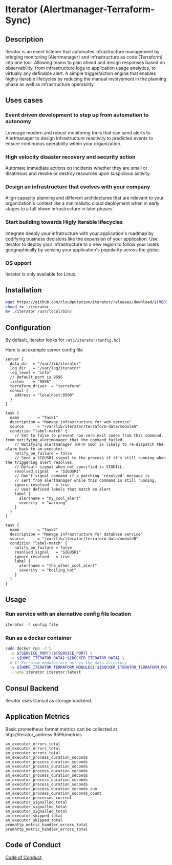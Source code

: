 # Iterator (Alertmanager-Terraform-Sync)

## Description
Iterator is an event listener that automates infrastructure management by bridging monitoring (Alertmanager) and infrastructure as code (Terraform) into one tool. Allowing teams to plan ahead and design responses based on observability, from infrastructure logs to application usage analytics, to virtually any definable alert. A simple trigger/action engine that enables highly iterable lifecycles by reducing the manual involvement in the planning phase as well as infrastructure operability.


## Uses cases
### Event driven development to step up from automation to autonomy
Leverage modern and robust monitoring tools that can send alerts to Alertmanager to design infrastructure reactivity to predicted events to ensure continuous operability within your organization.
### High velocity disaster recovery and security action
Automate immediate actions on incidents whether they are small or disatreous and revoke or destroy resources upon suspicious activity.
### Design an infrastructure that evolves with your company
Align capacity planning and different architectures that are relevant to your organization's context like a minimalistic cloud deployment when in early stages to a full blown infrastructure in later phases.
### Start building towards Higly Iterable lifecycles
Integrate deeply your infratructure with your application's roadmap by codifying business decisions like the expansion of your application. Use Iterator to deploy your infrastructure to a new region to follow your users geographically by sensing your application's popularity across the globe.

### OS upport
Iterator is only available for Linux.

## Installation
```bash
wget https://github.com/cloudputation/iterator/releases/download/${VERSION}/iterator -O ./iterator
chmod +x ./iterator
mv ./iterator /usr/local/bin/
```

## Configuration
By default, Iterator looks for `/etc/iterator/config.hcl`

Here is an example server config file
```hcl
server {
  data_dir  = "/var/lib/iterator"
  log_dir   = "/var/log/iterator"
  log_level = "info"
  // Default port is 9595
  listen    = "9595"
  terraform_driver  = "terraform"
  consul {
    address = "localhost:8500"
  }
}

task {
  name        = "Task1"
  description = "Manage infrastructure for web service"
  source      = "/var/lib/iterator/terraform-data/moduleA"
  condition "label-match" {
    // Set to false to prevent non-zero exit codes from this command, from notifying alertmanager that the command failed.
    // Notifying alertmanager (HTTP 500) is likely to re-dispatch the alarm back to am-executor.
    notify_on_failure = false
    // Send a SIGUSR1 signal to the process if it's still running when the triggering alert resolves.
    // Default signal when not specified is SIGKILL.
    resolved_signal   = "SIGUSR1"
    // Don't signal command if a matching 'resolved' message is
    // sent from alertmanager while this command is still running.
    ignore_resolved   = true
    // User defined labels that match an alert
    label {
      alertname = "my_cool_alert"
      severity  = "warning"
    }
  }
}

task {
  name        = "Task2"
  description = "Manage infrastructure for database service"
  source      = "/var/lib/iterator/terraform-data/moduleB"
  condition "label-match" {
    notify_on_failure = false
    resolved_signal   = "SIGUSR1"
    ignore_resolved   = true
    label {
      alertname = "the_other_cool_alert"
      severity  = "boiling_hot"
    }
  }
}
```

## Usage
### Run service with an alernative config file location
```bash
iterator -f config file
```
### Run as a docker container
```bash
sudo docker run -d \
  -p ${SERVICE_PORT}:${SERVICE_PORT} \
  -v ${HOME_ITERATOR_DATA}:${DOCKER_ITERATOR_DATA} \
  # If Terrafom modules are not in the data directory
  -v ${HOME_ITERATOR_TERRAFORM_MODULES}:${DOCKER_ITERATOR_TERRAFORM_MODULES} \
  --name iterator iterator:latest
```

## Consul Backend
Iterator uses Consul as storage backend.


## Application Metrics
Basic prometheus format metrics can be collected at http://iterator_address:9595/metrics

`am_executor_errors_total`<br>
`am_executor_errors_total`<br>
`am_executor_errors_total`<br>
`am_executor_process_duration_seconds`<br>
`am_executor_process_duration_seconds`<br>
`am_executor_process_duration_seconds`<br>
`am_executor_process_duration_seconds`<br>
`am_executor_process_duration_seconds`<br>
`am_executor_process_duration_seconds`<br>
`am_executor_process_duration_seconds`<br>
`am_executor_process_duration_seconds_sum`<br>
`am_executor_process_duration_seconds_count`<br>
`am_executor_processes_current`<br>
`am_executor_signalled_total`<br>
`am_executor_signalled_total`<br>
`am_executor_signalled_total`<br>
`am_executor_skipped_total`<br>
`am_executor_skipped_total`<br>
`promhttp_metric_handler_errors_total`<br>
`promhttp_metric_handler_errors_total`<br>

## Code of Conduct
[Code of Conduct](CODE_OF_CONDUCT.md).
